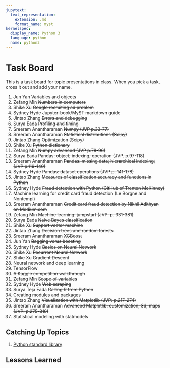 ```yaml
---
jupytext:
  text_representation:
    extension: .md
    format_name: myst
kernelspec:
  display_name: Python 3
  language: python
  name: python3
---
```


# Task Board

This is a task board for topic presentations in class.
When you pick a task, cross it out and add your name.


1. Jun Yan ~~Variables and objects~~ 
1. Zefang Min ~~Numbers in computers~~
1. Shike Xu ~~Google recruiting ad problem~~
1. Sydney Hyde ~~Jupyter-book/MyST markdown guide~~
1. Jintao Zhang ~~Errors and debugging~~
1. Surya Eada ~~Profiling and timing~~
1. Sreeram Anantharaman ~~Numpy (JVP p.33-77)~~
1. Sreeram Anantharaman ~~Statistical distributions (Scipy)~~
1. Jintao Zhang ~~Optimization (Scipy)~~
1. Shike Xu ~~Python dictionary~~
1. Zefang Min ~~Numpy advanced (JVP p.78-96)~~
1. Surya Eada ~~Pandas: object; indexing; operation (JVP. p.97-118)~~
1. Sreeram Anantharaman ~~Pandas: missing data; hierarchical indexing; (JVP p.119-140)~~
1. Sydney Hyde ~~Pandas: dataset operations (JVP p. 141-178)~~
1. Jintao Zhang ~~Measures of classification accuracy and functions in Python~~
1. Sydney Hyde ~~Fraud detection with Python (GitHub of Trenton McKinney)~~
1. Machine learning for credit card fraud detection (Le Borgne and Nontempi)
1. Sreeram Anantharaman ~~Credit card fraud detection by Nikhil Adithyan on Medium.com~~
1. Zefang Min ~~Machine learning: jumpstart (JVP: p. 331-381)~~
1. Surya Eada ~~Naive Bayes classification~~
1. Shike Xu ~~Support vector machine~~
1. Jintao Zhang ~~Decision trees and random forests~~
1. Sreeram Anantharaman ~~XGBoost~~
1. Jun Yan ~~Bagging verus boosting~~
1. Sydney Hyde ~~Basics on Neural Network~~
1. Shike Xu ~~Recurrent Neural Network~~
1. Shike Xu ~~Gradient Descent~~
1. Neural network and deep learning
1. TensorFlow
1. ~~A Kaggle competition walkthrough~~
1. Zefang Min ~~Scope of variables~~
1. Sydney Hyde ~~Web scraping~~
1. Surya Teja Eada ~~Calling R from Python~~
1. Creating modules and packages
1. Jintao Zhang ~~Visualization with Matplotlib (JVP: p.217-274)~~
1. Sreeram Anantharaman ~~Advanced Matplotlib: customization; 3d; maps (JVP: p.275-310)~~
1. Statistical modeling with statmodels


## Catching Up Topics

1. [Python standard library](https://docs.python.org/3/library/)


## Lessons Learned
